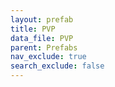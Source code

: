 ```yaml
---
layout: prefab
title: PVP
data_file: PVP
parent: Prefabs
nav_exclude: true
search_exclude: false
---
```

